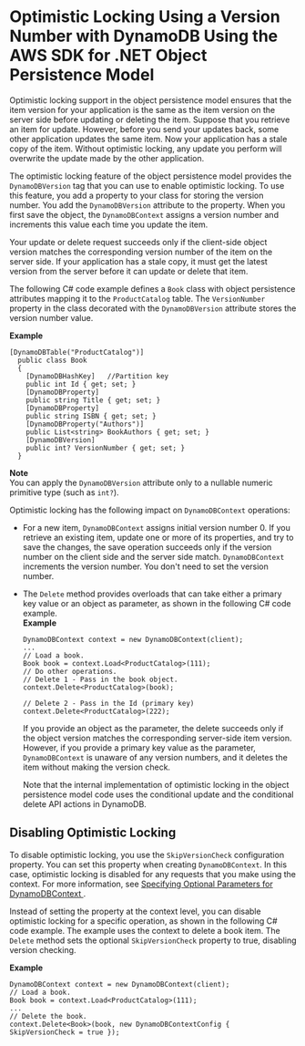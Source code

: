 # Optimistic Locking Using a Version Number with DynamoDB Using the AWS SDK for \.NET Object Persistence Model<a name="DynamoDBContext.VersionSupport"></a>

Optimistic locking support in the object persistence model ensures that the item version for your application is the same as the item version on the server side before updating or deleting the item\. Suppose that you retrieve an item for update\. However, before you send your updates back, some other application updates the same item\. Now your application has a stale copy of the item\. Without optimistic locking, any update you perform will overwrite the update made by the other application\. 

The optimistic locking feature of the object persistence model provides the `DynamoDBVersion` tag that you can use to enable optimistic locking\. To use this feature, you add a property to your class for storing the version number\. You add the `DynamoDBVersion` attribute to the property\. When you first save the object, the `DynamoDBContext` assigns a version number and increments this value each time you update the item\. 

Your update or delete request succeeds only if the client\-side object version matches the corresponding version number of the item on the server side\. If your application has a stale copy, it must get the latest version from the server before it can update or delete that item\.

The following C\# code example defines a `Book` class with object persistence attributes mapping it to the `ProductCatalog` table\. The `VersionNumber` property in the class decorated with the `DynamoDBVersion` attribute stores the version number value\.

**Example**  

```
[DynamoDBTable("ProductCatalog")]
  public class Book
  {
    [DynamoDBHashKey]   //Partition key
    public int Id { get; set; }
    [DynamoDBProperty]
    public string Title { get; set; }
    [DynamoDBProperty]
    public string ISBN { get; set; }
    [DynamoDBProperty("Authors")]
    public List<string> BookAuthors { get; set; }
    [DynamoDBVersion]
    public int? VersionNumber { get; set; }
  }
```

**Note**  
You can apply the `DynamoDBVersion` attribute only to a nullable numeric primitive type \(such as `int?`\)\. 

Optimistic locking has the following impact on `DynamoDBContext` operations:
+ For a new item, `DynamoDBContext` assigns initial version number 0\. If you retrieve an existing item, update one or more of its properties, and try to save the changes, the save operation succeeds only if the version number on the client side and the server side match\. `DynamoDBContext` increments the version number\. You don't need to set the version number\.
+ The `Delete` method provides overloads that can take either a primary key value or an object as parameter, as shown in the following C\# code example\.  
**Example**  

  ```
  DynamoDBContext context = new DynamoDBContext(client);
  ...
  // Load a book.
  Book book = context.Load<ProductCatalog>(111);
  // Do other operations.
  // Delete 1 - Pass in the book object.
  context.Delete<ProductCatalog>(book);
  
  // Delete 2 - Pass in the Id (primary key)
  context.Delete<ProductCatalog>(222);
  ```

  If you provide an object as the parameter, the delete succeeds only if the object version matches the corresponding server\-side item version\. However, if you provide a primary key value as the parameter, `DynamoDBContext` is unaware of any version numbers, and it deletes the item without making the version check\. 

  Note that the internal implementation of optimistic locking in the object persistence model code uses the conditional update and the conditional delete API actions in DynamoDB\.

## Disabling Optimistic Locking<a name="DotNetDynamoDBContext.DisablingOptimisticLocking"></a>

To disable optimistic locking, you use the `SkipVersionCheck` configuration property\. You can set this property when creating `DynamoDBContext`\. In this case, optimistic locking is disabled for any requests that you make using the context\. For more information, see [Specifying Optional Parameters for DynamoDBContext ](DotNetDynamoDBContext.md#OptionalConfigParams)\. 

Instead of setting the property at the context level, you can disable optimistic locking for a specific operation, as shown in the following C\# code example\. The example uses the context to delete a book item\. The `Delete` method sets the optional `SkipVersionCheck` property to true, disabling version checking\.

**Example**  

```
DynamoDBContext context = new DynamoDBContext(client);
// Load a book.
Book book = context.Load<ProductCatalog>(111);
...
// Delete the book.
context.Delete<Book>(book, new DynamoDBContextConfig { SkipVersionCheck = true });
```